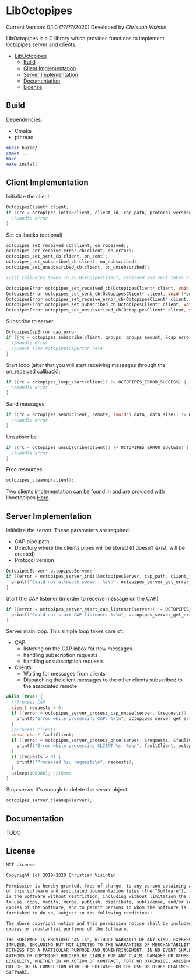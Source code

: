 # LibOctopipes

Current Version: 0.1.0 (??/??/2020)
Developed by *Christian Visintin*

LibOctopipes is a C library which provides functions to implement Octopipes server and clients.

- [LibOctopipes](#liboctopipes)
  - [Build](#build)
  - [Client Implementation](#client-implementation)
  - [Server Implementation](#server-implementation)
  - [Documentation](#documentation)
  - [License](#license)

## Build

Dependencies:

- Cmake
- pthread

```sh
mkdir build/
cmake ..
make
make install
```

## Client Implementation

Initialize the client

```c
OctopipesClient* client;
if ((rc = octopipes_init(&client, client_id, cap_path, protocol_version)) != OCTOPIPES_ERROR_SUCCESS) {
  //Handle error
}
```

Set callbacks (optional)

```c
octopipes_set_received_cb(client, on_received);
octopipes_set_receive_error_cb(client, on_error);
octopipes_set_sent_cb(client, on_sent);
octopipes_set_subscribed_cb(client, on_subscribed);
octopipes_set_unsubscribed_cb(client, on_unsubscribed);

//All callbacks takes in an OctopipesClient; received and sent takes also an OctopipesMessage*, while receive_error the returned error from receive:

OctopipesError octopipes_set_received_cb(OctopipesClient* client, void (*on_received)(const OctopipesClient* client, const OctopipesMessage*));
OctopipesError octopipes_set_sent_cb(OctopipesClient* client, void (*on_sent)(const OctopipesClient* client, const OctopipesMessage*));
OctopipesError octopipes_set_receive_error_cb(OctopipesClient* client, void (*on_receive_error)(const OctopipesClient* client, const OctopipesError));
OctopipesError octopipes_set_subscribed_cb(OctopipesClient* client, void (*on_subscribed)(const OctopipesClient* client));
OctopipesError octopipes_set_unsubscribed_cb(OctopipesClient* client, void (*on_unsubscribed)(const OctopipesClient* client));
```

Subscribe to server

```c
OctopipesCapError cap_error;
if ((rc = octopipes_subscribe(client, groups, groups_amount, &cap_error)) != OCTOPIPES_ERROR_SUCCESS) {
  //Handle error
  //Check also OctopipesCapError here
}
```

Start loop (after that you will start receiving messages through the on_received callback):

```c
if ((rc = octopipes_loop_start(client)) != OCTOPIPES_ERROR_SUCCESS) {
  //Handle error
}
```

Send messages

```c
if ((rc = octopipes_send(client, remote, (void*) data, data_size)) != OCTOPIPES_ERROR_SUCCESS) {
  //Handle error
}
```

Unsubscribe

```c
if ((rc = octopipes_unsubscribe(client)) != OCTOPIPES_ERROR_SUCCESS) {
  //Handle error
}
```

Free resources

```c
octopipes_cleanup(client);
```

Two clients implementation can be found in and are provided with liboctopipes [Here](https://github.com/ChristianVisintin/Octopipes/tree/master/libs/liboctopipes/clients)

## Server Implementation

Initialize the server.
These parameters are required:

- CAP pipe path
- Directory where the clients pipes will be stored (if doesn't exist, will be created)
- Protocol version

```c
OctopipesServer* octopipesServer;
if ((error = octopipes_server_init(&octopipesServer, cap_path, client_folder, OCTOPIPES_VERSION_1)) != OCTOPIPES_SERVER_ERROR_SUCCESS) {
  printf("Could not allocate server: %s\n", octopipes_server_get_error_desc(error));
}
```

Start the CAP listener (in order to receive message on the CAP)

```c
if ((error = octopipes_server_start_cap_listener(server)) != OCTOPIPES_SERVER_ERROR_SUCCESS) {
  printf("Could not start CAP listener: %s\n", octopipes_server_get_error_desc(error));
}
```

Server main loop. This simple loop takes care of:

- CAP:
  - listening on the CAP inbox for new messages
  - handling subscription requests
  - handling unsubscription requests
- Clients:
  - Waiting for messages from clients
  - Dispatching the client messages to the other clients subscribed to the associated remote

```c
while (true) {
  //Process CAP
  size_t requests = 0;
  if ((error = octopipes_server_process_cap_oncee(server, &requests)) != OCTOPIPES_SERVER_ERROR_SUCCESS) {
    printf("Error while processing CAP: %s\n", octopipes_server_get_error_desc(error));
  }
  //Process clients
  const char* faultClient;
  if ((error = octopipes_server_process_once(server, &requests, &faultClient)) != octopipes::ServerError::SUCCESS) {
    printf("Error while processing CLIENT %s: %s\n", faultClient, octopipes_server_get_error_desc(error));
  }
  if (requests > 0) {
    printf("Processed %zu requests\n", requests);
  }
  usleep(100000); //100ms
}
```

Stop server
It's enough to delete the server object.

```c
octopipes_server_cleanup(server);
```

## Documentation

TODO

## License

```txt
MIT License

Copyright (c) 2019-2020 Christian Visintin

Permission is hereby granted, free of charge, to any person obtaining a copy
of this software and associated documentation files (the "Software"), to deal
in the Software without restriction, including without limitation the rights
to use, copy, modify, merge, publish, distribute, sublicense, and/or sell
copies of the Software, and to permit persons to whom the Software is
furnished to do so, subject to the following conditions:

The above copyright notice and this permission notice shall be included in all
copies or substantial portions of the Software.

THE SOFTWARE IS PROVIDED "AS IS", WITHOUT WARRANTY OF ANY KIND, EXPRESS OR
IMPLIED, INCLUDING BUT NOT LIMITED TO THE WARRANTIES OF MERCHANTABILITY,
FITNESS FOR A PARTICULAR PURPOSE AND NONINFRINGEMENT. IN NO EVENT SHALL THE
AUTHORS OR COPYRIGHT HOLDERS BE LIABLE FOR ANY CLAIM, DAMAGES OR OTHER
LIABILITY, WHETHER IN AN ACTION OF CONTRACT, TORT OR OTHERWISE, ARISING FROM,
OUT OF OR IN CONNECTION WITH THE SOFTWARE OR THE USE OR OTHER DEALINGS IN THE
SOFTWARE.
```
